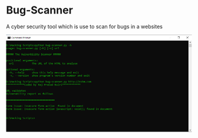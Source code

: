 # Bug-Scanner
A cyber security tool which is use to scan for bugs in a websites

![](https://github.com/rajprasad12/Bug-Scanner/blob/master/Capture.PNG)
